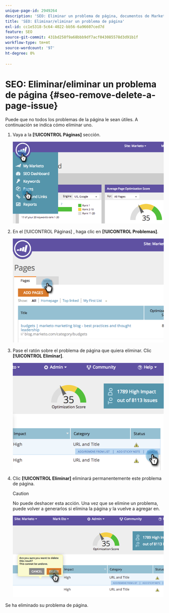 ```yaml
---
unique-page-id: 2949264
description: 'SEO: Eliminar un problema de página, documentos de Marketo, documentación del producto'
title: 'SEO: Eliminar/eliminar un problema de página'
exl-id: cc1e5318-5c64-4022-bb56-6a96607ced7d
feature: SEO
source-git-commit: 431bd258f9a68bbb9df7acf043085578d3d91b1f
workflow-type: tm+mt
source-wordcount: '97'
ht-degree: 0%

---
```


# SEO: Eliminar/eliminar un problema de página {#seo-remove-delete-a-page-issue}

Puede que no todos los problemas de la página le sean útiles. A continuación se indica cómo eliminar uno.

1. Vaya a la **[!UICONTROL Páginas]** sección.

   ![](assets/image2014-9-18-14-3a0-3a16.png)

1. En el [!UICONTROL Páginas] , haga clic en **[!UICONTROL Problemas]**.

   ![](assets/image2014-9-18-14-3a0-3a30.png)

1. Pase el ratón sobre el problema de página que quiera eliminar. Clic **[!UICONTROL Eliminar]**.

   ![](assets/image2014-9-18-14-3a0-3a38.png)

1. Clic **[!UICONTROL Eliminar]** eliminará permanentemente este problema de página.

   >[!CAUTION]
   >
   >No puede deshacer esta acción. Una vez que se elimine un problema, puede volver a generarlos si elimina la página y la vuelve a agregar en.

   ![](assets/image2014-9-18-14-3a1-3a28.png)

Se ha eliminado su problema de página.
